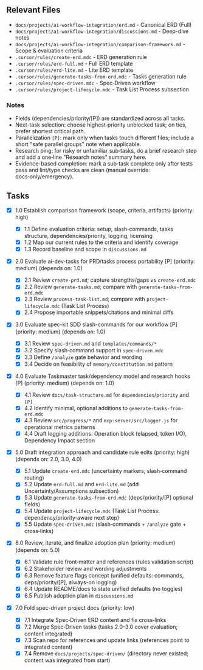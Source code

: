 ## Relevant Files

- `docs/projects/ai-workflow-integration/erd.md` - Canonical ERD (Full)
- `docs/projects/ai-workflow-integration/discussions.md` - Deep-dive notes
- `docs/projects/ai-workflow-integration/comparison-framework.md` - Scope & evaluation criteria
- `.cursor/rules/create-erd.mdc` - ERD generation rule
- `.cursor/rules/erd-full.md` - Full ERD template
- `.cursor/rules/erd-lite.md` - Lite ERD template
- `.cursor/rules/generate-tasks-from-erd.mdc` - Tasks generation rule
- `.cursor/rules/spec-driven.mdc` - Spec‑Driven workflow
- `.cursor/rules/project-lifecycle.mdc` - Task List Process subsection

### Notes

- Fields (dependencies/priority/[P]) are standardized across all tasks.
- Next-task selection: choose highest‑priority unblocked task; on ties, prefer shortest critical path.
- Parallelization `[P]`: mark only when tasks touch different files; include a short "safe parallel groups" note when applicable.
- Research ping: for risky or unfamiliar sub‑tasks, do a brief research step and add a one‑line "Research notes" summary here.
- Evidence-based completion: mark a sub‑task complete only after tests pass and lint/type checks are clean (manual override: docs‑only/emergency).

## Tasks

- [x] 1.0 Establish comparison framework (scope, criteria, artifacts) (priority: high)

  - [x] 1.1 Define evaluation criteria: setup, slash‑commands, tasks structure, dependencies/priority, logging, licensing
  - [x] 1.2 Map our current rules to the criteria and identify coverage
  - [x] 1.3 Record baseline and scope in `discussions.md`

- [x] 2.0 Evaluate ai-dev-tasks for PRD/tasks process portability [P] (priority: medium) (depends on: 1.0)

  - [x] 2.1 Review `create-prd.md`; capture strengths/gaps vs `create-erd.mdc`
  - [x] 2.2 Review `generate-tasks.md`; compare with `generate-tasks-from-erd.mdc`
  - [x] 2.3 Review `process-task-list.md`; compare with `project-lifecycle.mdc` (Task List Process)
  - [x] 2.4 Propose importable snippets/citations and minimal diffs

- [x] 3.0 Evaluate spec-kit SDD slash-commands for our workflow [P] (priority: medium) (depends on: 1.0)

  - [x] 3.1 Review `spec-driven.md` and `templates/commands/*`
  - [x] 3.2 Specify slash‑command support in `spec-driven.mdc`
  - [x] 3.3 Define `/analyze` gate behavior and wording
  - [x] 3.4 Decide on feasibility of `memory/constitution.md` pattern

- [x] 4.0 Evaluate Taskmaster task/dependency model and research hooks [P] (priority: medium) (depends on: 1.0)

  - [x] 4.1 Review `docs/task-structure.md` for `dependencies`/`priority` and `[P]`
  - [x] 4.2 Identify minimal, optional additions to `generate-tasks-from-erd.mdc`
  - [x] 4.3 Review `src/progress/*` and `mcp-server/src/logger.js` for operational metrics patterns
  - [x] 4.4 Draft logging additions: Operation block (elapsed, token I/O), Dependency Impact section

- [x] 5.0 Draft integration approach and candidate rule edits (priority: high) (depends on: 2.0, 3.0, 4.0)

  - [x] 5.1 Update `create-erd.mdc` (uncertainty markers, slash‑command routing)
  - [x] 5.2 Update `erd-full.md` and `erd-lite.md` (add Uncertainty/Assumptions subsection)
  - [x] 5.3 Update `generate-tasks-from-erd.mdc` (deps/priority/[P] optional fields)
  - [x] 5.4 Update `project-lifecycle.mdc` (Task List Process: dependency/priority‑aware next step)
  - [x] 5.5 Update `spec-driven.mdc` (slash‑commands + `/analyze` gate + cross‑links)

- [x] 6.0 Review, iterate, and finalize adoption plan (priority: medium) (depends on: 5.0)

  - [x] 6.1 Validate rule front‑matter and references (rules validation script)
  - [x] 6.2 Stakeholder review and wording adjustments
  - [x] 6.3 Remove feature flags concept (unified defaults: commands, deps/priority/[P], always-on logging)
  - [x] 6.4 Update README/docs to state unified defaults (no toggles)
  - [x] 6.5 Publish adoption plan in `discussions.md`

- [x] 7.0 Fold spec-driven project docs (priority: low)

  - [x] 7.1 Integrate Spec‑Driven ERD content and fix cross‑links
  - [x] 7.2 Merge Spec‑Driven tasks (tasks 2.0-3.0 cover evaluation; content integrated)
  - [x] 7.3 Scan repo for references and update links (references point to integrated content)
  - [x] 7.4 Remove `docs/projects/spec-driven/` (directory never existed; content was integrated from start)
